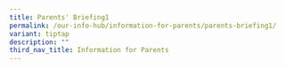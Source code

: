 ```yaml
---
title: Parents' Briefing1
permalink: /our-info-hub/information-for-parents/parents-briefing1/
variant: tiptap
description: ""
third_nav_title: Information for Parents
---
```

<p></p>